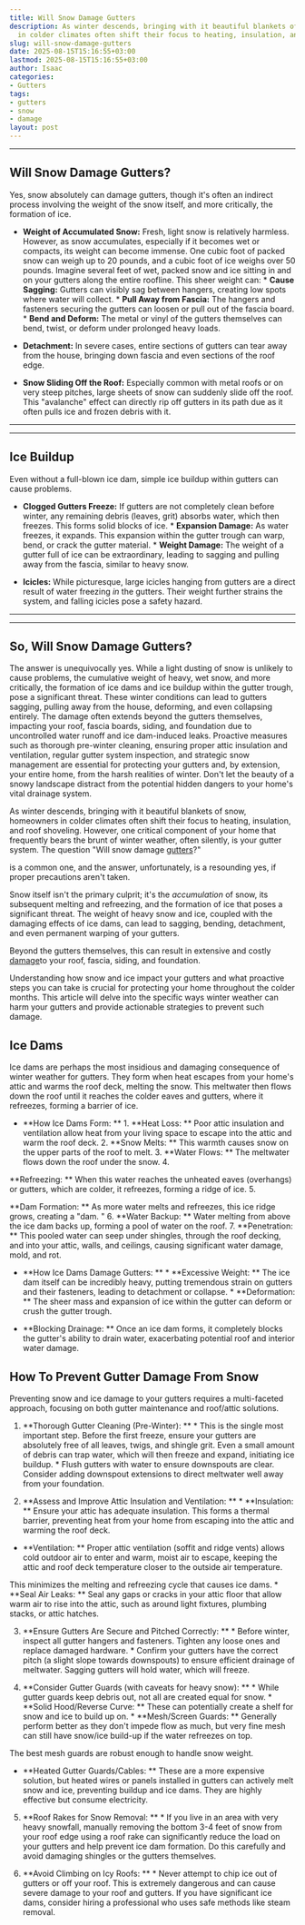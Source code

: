 ```yaml
---
title: Will Snow Damage Gutters
description: As winter descends, bringing with it beautiful blankets of snow, homeowners
  in colder climates often shift their focus to heating, insulation, and roof...
slug: will-snow-damage-gutters
date: 2025-08-15T15:16:55+03:00
lastmod: 2025-08-15T15:16:55+03:00
author: Isaac
categories:
- Gutters
tags:
- gutters
- snow
- damage
layout: post
---
```

---

## Will Snow Damage Gutters?
Yes, snow absolutely can damage gutters, though it's often an indirect process involving the weight of the snow itself, and more critically, the formation of ice.

* **Weight of Accumulated Snow:** Fresh, light snow is relatively harmless. However, as snow accumulates, especially if it becomes wet or compacts, its weight can become immense. One cubic foot of packed snow can weigh up to 20 pounds, and a cubic foot of ice weighs over 50 pounds. Imagine several feet of wet, packed snow and ice sitting in and on your gutters along the entire roofline.
This sheer weight can: * **Cause Sagging:** Gutters can visibly sag between hangers, creating low spots where water will collect. * **Pull Away from Fascia:** The hangers and fasteners securing the gutters can loosen or pull out of the fascia board. * **Bend and Deform:** The metal or vinyl of the gutters themselves can bend, twist, or deform under prolonged heavy loads.

* **Detachment:** In severe cases, entire sections of gutters can tear away from the house, bringing down fascia and even sections of the roof edge.

* **Snow Sliding Off the Roof:** Especially common with metal roofs or on very steep pitches, large sheets of snow can suddenly slide off the roof. This "avalanche" effect can directly rip off gutters in its path due as it often pulls ice and frozen debris with it.
---
---

## Ice Buildup
Even without a full-blown ice dam, simple ice buildup within gutters can cause problems.

* **Clogged Gutters Freeze:** If gutters are not completely clean before winter, any remaining debris (leaves, grit) absorbs water, which then freezes. This forms solid blocks of ice. * **Expansion Damage:** As water freezes, it expands. This expansion within the gutter trough can warp, bend, or crack the gutter material. * **Weight Damage:** The weight of a gutter full of ice can be extraordinary, leading to sagging and pulling away from the fascia, similar to heavy snow.

* **Icicles:** While picturesque, large icicles hanging from gutters are a direct result of water freezing *in* the gutters. Their weight further strains the system, and falling icicles pose a safety hazard.
---
---

## So, Will Snow Damage Gutters?
The answer is unequivocally yes. While a light dusting of snow is unlikely to cause problems, the cumulative weight of heavy, wet snow, and more critically, the formation of ice dams and ice buildup within the gutter trough, pose a significant threat. These winter conditions can lead to gutters sagging, pulling away from the house, deforming, and even collapsing entirely.
The damage often extends beyond the gutters themselves, impacting your roof, fascia boards, siding, and foundation due to uncontrolled water runoff and ice dam-induced leaks. Proactive measures such as thorough pre-winter cleaning, ensuring proper attic insulation and ventilation, regular gutter system inspection, and strategic snow management are essential for protecting your gutters and, by extension, your entire home, from the harsh realities of winter.
Don't let the beauty of a snowy landscape distract from the potential hidden dangers to your home's vital drainage system.

As winter descends, bringing with it beautiful blankets of snow, homeowners in colder climates often shift their focus to heating, insulation, and roof shoveling. However, one critical component of your home that frequently bears the brunt of winter weather, often silently, is your gutter system. The question "Will snow damage [gutters](https://pestpolicy.com/5-signs-you-need-new-gutters/)?"

is a common one, and the answer, unfortunately, is a resounding yes, if proper precautions aren't taken.

Snow itself isn't the primary culprit; it's the *accumulation* of snow, its subsequent melting and refreezing, and the formation of ice that poses a significant threat. The weight of heavy snow and ice, coupled with the damaging effects of ice dams, can lead to sagging, bending, detachment, and even permanent warping of your gutters.

Beyond the gutters themselves, this can result in extensive and costly [damage](https://pestpolicy.com/dealing-with-storm-damage-to-trees/)to your roof, fascia, siding, and foundation.

Understanding how snow and ice impact your gutters and what proactive steps you can take is crucial for protecting your home throughout the colder months. This article will delve into the specific ways winter weather can harm your gutters and provide actionable strategies to prevent such damage.

##  Ice Dams

Ice dams are perhaps the most insidious and damaging consequence of winter weather for gutters. They form when heat escapes from your home's attic and warms the roof deck, melting the snow. This meltwater then flows down the roof until it reaches the colder eaves and gutters, where it refreezes, forming a barrier of ice.

* **How Ice Dams Form: ** 1. **Heat Loss: ** Poor attic insulation and ventilation allow heat from your living space to escape into the attic and warm the roof deck. 2. **Snow Melts: ** This warmth causes snow on the upper parts of the roof to melt. 3. **Water Flows: ** The meltwater flows down the roof under the snow. 4.

**Refreezing: ** When this water reaches the unheated eaves (overhangs) or gutters, which are colder, it refreezes, forming a ridge of ice. 5.

**Dam Formation: ** As more water melts and refreezes, this ice ridge grows, creating a "dam. " 6. **Water Backup: ** Water melting from above the ice dam backs up, forming a pool of water on the roof. 7. **Penetration: ** This pooled water can seep under shingles, through the roof decking, and into your attic, walls, and ceilings, causing significant water damage, mold, and rot.

* **How Ice Dams Damage Gutters: ** * **Excessive Weight: ** The ice dam itself can be incredibly heavy, putting tremendous strain on gutters and their fasteners, leading to detachment or collapse. * **Deformation: ** The sheer mass and expansion of ice within the gutter can deform or crush the gutter trough.

* **Blocking Drainage: ** Once an ice dam forms, it completely blocks the gutter's ability to drain water, exacerbating potential roof and interior water damage.

##  How To Prevent Gutter Damage From Snow

Preventing snow and ice damage to your gutters requires a multi-faceted approach, focusing on both gutter maintenance and roof/attic solutions.

1. **Thorough Gutter Cleaning (Pre-Winter): ** * This is the single most important step. Before the first freeze, ensure your gutters are absolutely free of all leaves, twigs, and shingle grit. Even a small amount of debris can trap water, which will then freeze and expand, initiating ice buildup. * Flush gutters with water to ensure downspouts are clear. Consider adding downspout extensions to direct meltwater well away from your foundation.

2. **Assess and Improve Attic Insulation and Ventilation: ** * **Insulation: ** Ensure your attic has adequate insulation. This forms a thermal barrier, preventing heat from your home from escaping into the attic and warming the roof deck.

* **Ventilation: ** Proper attic ventilation (soffit and ridge vents) allows cold outdoor air to enter and warm, moist air to escape, keeping the attic and roof deck temperature closer to the outside air temperature.

This minimizes the melting and refreezing cycle that causes ice dams. * **Seal Air Leaks: ** Seal any gaps or cracks in your attic floor that allow warm air to rise into the attic, such as around light fixtures, plumbing stacks, or attic hatches.

3. **Ensure Gutters Are Secure and Pitched Correctly: ** * Before winter, inspect all gutter hangers and fasteners. Tighten any loose ones and replace damaged hardware. * Confirm your gutters have the correct pitch (a slight slope towards downspouts) to ensure efficient drainage of meltwater. Sagging gutters will hold water, which will freeze.

4. **Consider Gutter Guards (with caveats for heavy snow): ** * While gutter guards keep debris out, not all are created equal for snow. * **Solid Hood/Reverse Curve: ** These can potentially create a shelf for snow and ice to build up on. * **Mesh/Screen Guards: ** Generally perform better as they don't impede flow as much, but very fine mesh can still have snow/ice build-up if the water refreezes on top.

The best mesh guards are robust enough to handle snow weight.

* **Heated Gutter Guards/Cables: ** These are a more expensive solution, but heated wires or panels installed in gutters can actively melt snow and ice, preventing buildup and ice dams. They are highly effective but consume electricity.

5. **Roof Rakes for Snow Removal: ** * If you live in an area with very heavy snowfall, manually removing the bottom 3-4 feet of snow from your roof edge using a roof rake can significantly reduce the load on your gutters and help prevent ice dam formation. Do this carefully and avoid damaging shingles or the gutters themselves.

6. **Avoid Climbing on Icy Roofs: ** * Never attempt to chip ice out of gutters or off your roof. This is extremely dangerous and can cause severe damage to your roof and gutters. If you have significant ice dams, consider hiring a professional who uses safe methods like steam removal.
